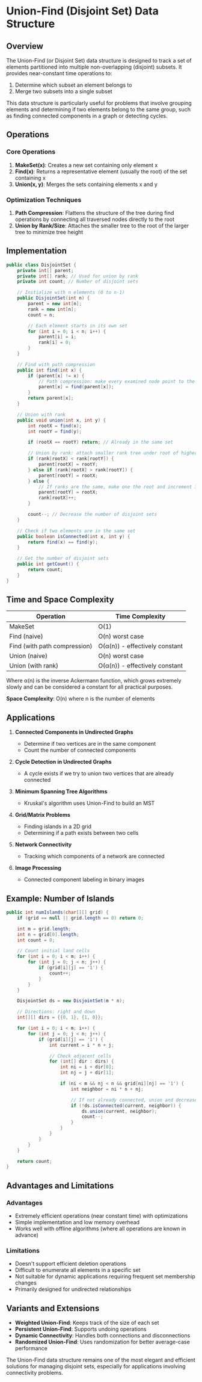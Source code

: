 # Union-Find (Disjoint Set) Data Structure

## Overview

The Union-Find (or Disjoint Set) data structure is designed to track a set of elements partitioned into multiple non-overlapping (disjoint) subsets. It provides near-constant time operations to:

1. Determine which subset an element belongs to
2. Merge two subsets into a single subset

This data structure is particularly useful for problems that involve grouping elements and determining if two elements belong to the same group, such as finding connected components in a graph or detecting cycles.

## Operations

### Core Operations

1. **MakeSet(x)**: Creates a new set containing only element x
2. **Find(x)**: Returns a representative element (usually the root) of the set containing x
3. **Union(x, y)**: Merges the sets containing elements x and y

### Optimization Techniques

1. **Path Compression**: Flattens the structure of the tree during find operations by connecting all traversed nodes directly to the root
2. **Union by Rank/Size**: Attaches the smaller tree to the root of the larger tree to minimize tree height

## Implementation

```java
public class DisjointSet {
    private int[] parent;
    private int[] rank; // Used for union by rank
    private int count; // Number of disjoint sets

    // Initialize with n elements (0 to n-1)
    public DisjointSet(int n) {
        parent = new int[n];
        rank = new int[n];
        count = n;

        // Each element starts in its own set
        for (int i = 0; i < n; i++) {
            parent[i] = i;
            rank[i] = 0;
        }
    }

    // Find with path compression
    public int find(int x) {
        if (parent[x] != x) {
            // Path compression: make every examined node point to the root
            parent[x] = find(parent[x]);
        }
        return parent[x];
    }

    // Union with rank
    public void union(int x, int y) {
        int rootX = find(x);
        int rootY = find(y);

        if (rootX == rootY) return; // Already in the same set

        // Union by rank: attach smaller rank tree under root of higher rank tree
        if (rank[rootX] < rank[rootY]) {
            parent[rootX] = rootY;
        } else if (rank[rootX] > rank[rootY]) {
            parent[rootY] = rootX;
        } else {
            // If ranks are the same, make one the root and increment its rank
            parent[rootY] = rootX;
            rank[rootX]++;
        }

        count--; // Decrease the number of disjoint sets
    }

    // Check if two elements are in the same set
    public boolean isConnected(int x, int y) {
        return find(x) == find(y);
    }

    // Get the number of disjoint sets
    public int getCount() {
        return count;
    }
}
```

## Time and Space Complexity

| Operation | Time Complexity | 
|-----------|------------------|
| MakeSet | O(1) |
| Find (naive) | O(n) worst case |
| Find (with path compression) | O(α(n)) - effectively constant |
| Union (naive) | O(n) worst case |
| Union (with rank) | O(α(n)) - effectively constant |

Where α(n) is the inverse Ackermann function, which grows extremely slowly and can be considered a constant for all practical purposes.

**Space Complexity**: O(n) where n is the number of elements

## Applications

1. **Connected Components in Undirected Graphs**
   - Determine if two vertices are in the same component
   - Count the number of connected components

2. **Cycle Detection in Undirected Graphs**
   - A cycle exists if we try to union two vertices that are already connected

3. **Minimum Spanning Tree Algorithms**
   - Kruskal's algorithm uses Union-Find to build an MST

4. **Grid/Matrix Problems**
   - Finding islands in a 2D grid
   - Determining if a path exists between two cells

5. **Network Connectivity**
   - Tracking which components of a network are connected

6. **Image Processing**
   - Connected component labeling in binary images

## Example: Number of Islands

```java
public int numIslands(char[][] grid) {
    if (grid == null || grid.length == 0) return 0;

    int m = grid.length;
    int n = grid[0].length;
    int count = 0;

    // Count initial land cells
    for (int i = 0; i < m; i++) {
        for (int j = 0; j < n; j++) {
            if (grid[i][j] == '1') {
                count++;
            }
        }
    }

    DisjointSet ds = new DisjointSet(m * n);

    // Directions: right and down
    int[][] dirs = {{0, 1}, {1, 0}};

    for (int i = 0; i < m; i++) {
        for (int j = 0; j < n; j++) {
            if (grid[i][j] == '1') {
                int current = i * n + j;

                // Check adjacent cells
                for (int[] dir : dirs) {
                    int ni = i + dir[0];
                    int nj = j + dir[1];

                    if (ni < m && nj < n && grid[ni][nj] == '1') {
                        int neighbor = ni * n + nj;

                        // If not already connected, union and decrease island count
                        if (!ds.isConnected(current, neighbor)) {
                            ds.union(current, neighbor);
                            count--;
                        }
                    }
                }
            }
        }
    }

    return count;
}
```

## Advantages and Limitations

### Advantages

- Extremely efficient operations (near constant time) with optimizations
- Simple implementation and low memory overhead
- Works well with offline algorithms (where all operations are known in advance)

### Limitations

- Doesn't support efficient deletion operations
- Difficult to enumerate all elements in a specific set
- Not suitable for dynamic applications requiring frequent set membership changes
- Primarily designed for undirected relationships

## Variants and Extensions

- **Weighted Union-Find**: Keeps track of the size of each set
- **Persistent Union-Find**: Supports undoing operations
- **Dynamic Connectivity**: Handles both connections and disconnections
- **Randomized Union-Find**: Uses randomization for better average-case performance

The Union-Find data structure remains one of the most elegant and efficient solutions for managing disjoint sets, especially for applications involving connectivity problems.
